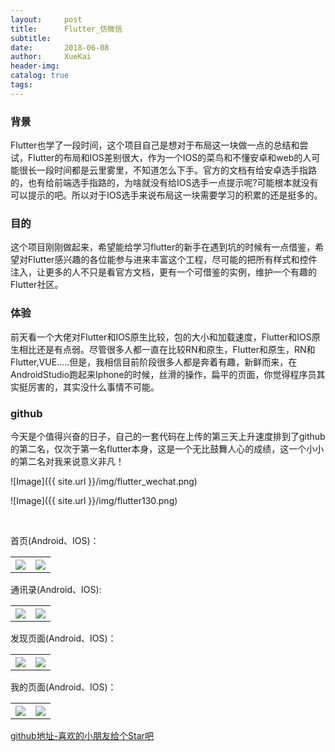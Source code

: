 ```yaml
---
layout:     post
title:      Flutter_仿微信
subtitle:
date:       2018-06-08
author:     XueKai
header-img:
catalog: true
tags:
---
```


### 背景

 Flutter也学了一段时间，这个项目自己是想对于布局这一块做一点的总结和尝试，Flutter的布局和IOS差别很大，作为一个IOS的菜鸟和不懂安卓和web的人可能很长一段时间都是云里雾里，不知道怎么下手。官方的文档有给安卓选手指路的，也有给前端选手指路的，为啥就没有给IOS选手一点提示呢?可能根本就没有可以提示的吧。所以对于IOS选手来说布局这一块需要学习的积累的还是挺多的。

### 目的

这个项目刚刚做起来，希望能给学习flutter的新手在遇到坑的时候有一点借鉴，希望对Flutter感兴趣的各位能参与进来丰富这个工程，尽可能的把所有样式和控件注入，让更多的人不只是看官方文档，更有一个可借鉴的实例，维护一个有趣的Flutter社区。

### 体验

前天看一个大佬对Flutter和IOS原生比较，包的大小和加载速度，Flutter和IOS原生相比还是有点弱。尽管很多人都一直在比较RN和原生，Flutter和原生，RN和Flutter,VUE.....但是，我相信目前阶段很多人都是奔着有趣，新鲜而来，在AndroidStudio跑起来Iphone的时候，丝滑的操作，扁平的页面，你觉得程序员其实挺厉害的，其实没什么事情不可能。

### github

今天是个值得兴奋的日子，自己的一套代码在上传的第三天上升速度排到了github的第二名，仅次于第一名flutter本身，这是一个无比鼓舞人心的成绩，这一个小小的第二名对我来说意义非凡！

![Image]({{ site.url }}/img/flutter_wechat.png)

![Image]({{ site.url }}/img/flutter130.png)

<br>

首页(Android、IOS)：

<table>
<tr>
<th><img src="https://user-gold-cdn.xitu.io/2018/6/8/163de752ff723b4c?w=442&h=790&f=jpeg&s=57332"></th>
<th><img src="https://user-gold-cdn.xitu.io/2018/6/8/163de7537706d5e5?w=418&h=821&f=jpeg&s=57229"></th>
</tr>
</table>

通讯录(Android、IOS):

<table>
<tr>
<th><img src="https://user-gold-cdn.xitu.io/2018/6/12/163f21eaf0ee7538?w=411&h=734&f=jpeg&s=41106"></th>
<th><img src="https://user-gold-cdn.xitu.io/2018/6/12/163f21e658b6dfa4?w=368&h=723&f=jpeg&s=40160"></th>
</tr>
</table>

发现页面(Android、IOS)：

<table>
<tr>
<th><img src="https://user-gold-cdn.xitu.io/2018/6/11/163ee28aa0930cab?w=432&h=772&f=jpeg&s=40734"></th>
<th><img src="https://user-gold-cdn.xitu.io/2018/6/11/163ee29c0cc75e1d?w=407&h=800&f=jpeg&s=35099"></th>
</tr>
</table>

我的页面(Android、IOS)：

<table>
<tr>
<th><img src="https://user-gold-cdn.xitu.io/2018/6/11/163ee2a43e66a3d2?w=432&h=772&f=jpeg&s=40031"></th>
<th><img src="https://user-gold-cdn.xitu.io/2018/6/11/163ee2aa578486c8?w=407&h=800&f=jpeg&s=33753"></th>
</tr>
</table>

[github地址-喜欢的小朋友给个Star吧](https://github.com/JadenZhong/wechat-flutter)
